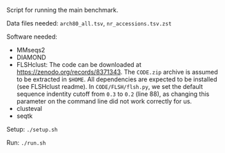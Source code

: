 Script for running the main benchmark.

Data files needed: `arch80_all.tsv`, `nr_accessions.tsv.zst`

Software needed:

- MMseqs2
- DIAMOND
- FLSHclust: The code can be downloaded at https://zenodo.org/records/8371343.
  The `CODE.zip` archive is assumed to be extracted in `$HOME`. All dependencies
  are expected to be installed (see FLSHclust readme). In `CODE/FLSH/flsh.py`, we
  set the default sequence indentity cutoff from `0.3` to `0.2` (line 88), as
  changing this parameter on the command line did not work correctly for us.
- clusteval
- seqtk

Setup: `./setup.sh`

Run: `./run.sh`
